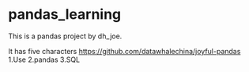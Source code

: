 # pandas_learning
This is a pandas project by dh_joe.

It has five characters
https://github.com/datawhalechina/joyful-pandas
1.Use
2.pandas
3.SQL
